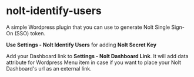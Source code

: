 # nolt-identify-users
A simple Wordpress plugin that you can use to generate Nolt Single Sign-On (SSO) token.

<b>Use Settings - Nolt Identify Users</b> for adding <b>Nolt Secret Key</b>

Add your Dashboard link to <b>Settings - Nolt Dashboard Link</b>. It will add data attribute for Wordpress Menu item in case if you want to place your Nolt Dashboard's url as an external link.
